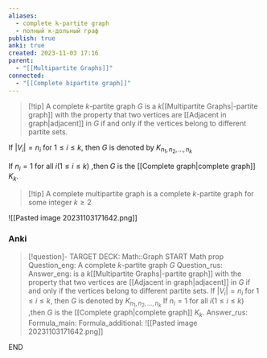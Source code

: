 ```yaml
---
aliases:
  - complete k-partite graph
  - полный к-дольный граф
publish: true
anki: true
created: 2023-11-03 17:16
parent:
  - "[[Multipartite Graphs]]"
connected:
  - "[[Complete bipartite graph]]"
---
```


> [!tip] A complete ${} k$-partite graph $G {}$ 
is a $k {}$[[Multipartite Graphs|-partite graph]] with the property that two vertices are [[Adjacent in graph|adjacent]] in ${} G$ if and only if the vertices belong to different partite sets.

If $|V_i| = n_i {}$ for $1 ≤ i ≤ k$, then $G$ is denoted by ${} K_{n_1,n_2,...,n_k} {}$

If ${} n_i = 1 {}$ for all $i(1≤i≤k) {}$ ,then $G {}$ is the [[Complete graph|complete graph]]  ${} K_k {}$.

> [!tip] A complete multipartite graph 
is a complete ${} k$-partite graph for some integer $k ≥ 2$

![[Pasted image 20231103171642.png]]


### Anki
> [!question]-
TARGET DECK: Math::Graph
START
Math prop
Question_eng: A complete ${} k$-partite graph $G {}$ 
Question_rus: 
Answer_eng: is a $k {}$[[Multipartite Graphs|-partite graph]] with the property that two vertices are [[Adjacent in graph|adjacent]] in ${} G$ if and only if the vertices belong to different partite sets.
If $|V_i| = n_i {}$ for $1 ≤ i ≤ k$, then $G$ is denoted by ${} K_{n_1,n_2,...,n_k} {}$
If ${} n_i = 1 {}$ for all $i(1≤i≤k) {}$ ,then $G {}$ is the [[Complete graph|complete graph]]  ${} K_k {}$.
Answer_rus: 
Formula_main: 
Formula_additional: ![[Pasted image 20231103171642.png]]
<!--ID: 1699166019506-->
END









